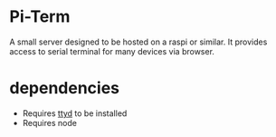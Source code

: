 # Pi-Term
A small server designed to be hosted on a raspi or similar.
It provides access to serial terminal for many devices
via browser. 

# dependencies
- Requires [ttyd](https://github.com/tsl0922/ttyd) to be installed
- Requires node
